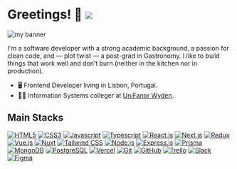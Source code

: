 # Greetings! 👋 <span>![](https://komarev.com/ghpvc/?username=amariliodeoliveira&color=F68380&style=flat-square&label=Profile+Views)</span>

<p align=”center”>

<img src="https://media.licdn.com/dms/image/v2/D4D16AQGlHKZwXGK1pQ/profile-displaybackgroundimage-shrink_350_1400/B4DZWfCrSkG4Ac-/0/1742130036081?e=1749686400&v=beta&t=KoD82UWCht8ibm-94OzWc_lPb6vlghVzFI0Z1tICFfU" alt="my banner">

</p>

I'm a software developer with a strong academic background, a passion for clean code, and — plot twist — a post-grad in Gastronomy. I like to build things that work well and don’t burn (neither in the kitchen nor in production).

- 🖥️ Frontend Developer living in Lisbon, Portugal.
- 🧑‍🎓 Information Systems colleger at <a href="https://www.unifanor.edu.br/unifanor" target="_blank" rel="noopener noreferrer">UniFanor Wyden<a/>.

## Main Stacks
<a href="https://developer.mozilla.org/en-US/docs/Web/HTML" target="_blank" rel="noopener noreferrer">![HTML5](https://img.shields.io/badge/HTML5-E34F26?style=for-the-badge&logo=html5&logoColor=white)</a>
<a href="https://developer.mozilla.org/en-US/docs/Web/CSS" target="_blank" rel="noopener noreferrer">![CSS3](https://img.shields.io/badge/CSS3-1572B6?style=for-the-badge&logo=css3&logoColor=white)</a>
<a href="https://developer.mozilla.org/en-US/docs/Web/JavaScript" target="_blank" rel="noopener noreferrer">![Javascript](https://img.shields.io/badge/JavaScript-F7DF1E?style=for-the-badge&logo=javascript&logoColor=black)</a>
<a href="https://typescriptlang.org/" target="_blank" rel="noopener noreferrer">![Typescript](https://img.shields.io/badge/TypeScript-007ACC?style=for-the-badge&logo=typescript&logoColor=white)</a>
<a href="https://react.dev/" target="_blank" rel="noopener noreferrer">![React.js](https://img.shields.io/badge/React-23272f?style=for-the-badge&logo=react&logoColor=61DAFB)</a>
<a href="https://nextjs.org/" target="_blank" rel="noopener noreferrer">![Next.js](https://img.shields.io/badge/Next.js-171717?style=for-the-badge&logo=nextdotjs&logoColor=white)</a>
<a href="https://redux.js.org/" target="_blank" rel="noopener noreferrer">![Redux](https://img.shields.io/badge/Redux-1b1b1d?style=for-the-badge&logo=redux&logoColor=ba8fff)</a>
<a href="https://vuejs.org/" target="_blank" rel="noopener noreferrer">![Vue.js](https://img.shields.io/badge/Vue.js-213547?style=for-the-badge&logo=vue.js&logoColor=4FC08D)</a>
<a href="https://nuxt.com/" target="_blank" rel="noopener noreferrer">![Nuxt](https://img.shields.io/badge/Nuxt-0f172b?style=for-the-badge&logo=nuxt&logoColor=#1ba673)</a>
<a href="https://tailwindcss.com/" target="_blank" rel="noopener noreferrer">![Tailwind CSS](https://img.shields.io/badge/Tailwind_CSS-030712?style=for-the-badge&logo=tailwind-css&logoColor=#00bcff)</a>
<a href="https://nodejs.org/" target="_blank" rel="noopener noreferrer">![Node.js](https://img.shields.io/badge/Node.js-43853D?style=for-the-badge&logo=node.js&logoColor=white)</a>
<a href="https://expressjs.com/" target="_blank" rel="noopener noreferrer">![Express.js](https://img.shields.io/badge/Express.js-404D59?style=for-the-badge&logo=express&logoColor=white)</a>
<a href="https://prisma.io/" target="_blank" rel="noopener noreferrer">![Prisma](https://img.shields.io/badge/Prisma-02364E?style=for-the-badge&logo=Prisma&logoColor=white)</a>
<a href="https://mongodb.com/" target="_blank" rel="noopener noreferrer">![MongoDB](https://img.shields.io/badge/MongoDB-001E2B?style=for-the-badge&logo=mongodb&logoColor=00ED64)</a>
<a href="https://postgresql.org/" target="_blank" rel="noopener noreferrer">![PostgreSQL](https://img.shields.io/badge/PostgreSQL-316193?style=for-the-badge&logo=postgresql&logoColor=white)</a>
<a href="https://vercel.com/" target="_blank" rel="noopener noreferrer">![Vercel](https://img.shields.io/badge/Vercel-000000?style=for-the-badge&logo=vercel&logoColor=white)</a>
<a href="https://git-scm.com/" target="_blank" rel="noopener noreferrer">![Git](https://img.shields.io/badge/GIT-DAD8D0?style=for-the-badge&logo=git&logoColor=F74E27)</a>
<a href="https://github.com/" target="_blank" rel="noopener noreferrer">![GitHub](https://img.shields.io/badge/GitHub-black?style=for-the-badge&logo=github&logoColor=white)</a>
<a href="https://trello.com/" target="_blank" rel="noopener noreferrer">![Trello](https://img.shields.io/badge/Trello-0052CC?style=for-the-badge&logo=trello&logoColor=white)</a>
<a href="https://slack.com/" target="_blank" rel="noopener noreferrer">![Slack](https://img.shields.io/badge/Slack-611f69?style=for-the-badge&logo=slack&logoColor=white)</a>
<a href="https://figma.com/" target="_blank" rel="noopener noreferrer">![Figma](https://img.shields.io/badge/Figma-1E1E1E?style=for-the-badge&logo=figma&logoColor=F24E1E)</a>
